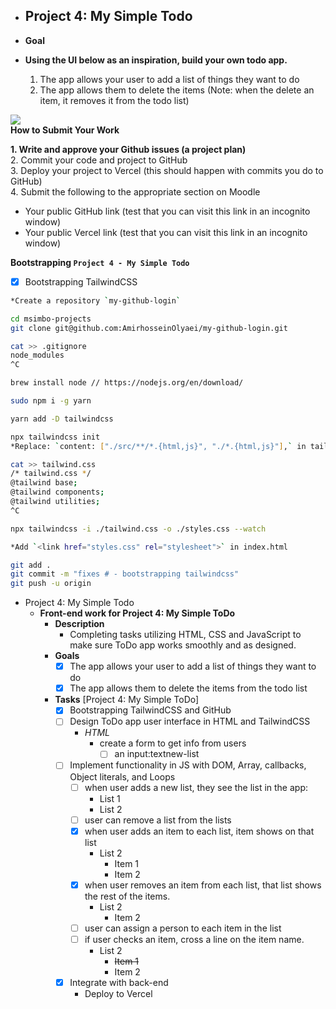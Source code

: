 - ## Project 4: My Simple Todo  

- **Goal**  
- **Using the UI below as an inspiration, build your own todo app.**  
    1. The app allows your user to add a list of things they want to do
	2. The app allows them to delete the items (Note: when the delete an item, it removes it from the todo list)


![](https://i.imgur.com/aqmMEjA.png)  
**How to Submit Your Work**  
    
**1. Write and approve your Github issues (a project plan)**  
2. Commit your code and project to GitHub  
3. Deploy your project to Vercel (this should happen with commits you do to GitHub)  
4. Submit the following to the appropriate section on Moodle  
- Your public GitHub link (test that you can visit this link in an incognito window)  
- Your public Vercel link (test that you can visit this link in an incognito window)  

**Bootstrapping `Project 4 - My Simple Todo`**
- [x] Bootstrapping TailwindCSS 
``` zsh
*Create a repository `my-github-login`

cd msimbo-projects
git clone git@github.com:AmirhosseinOlyaei/my-github-login.git

cat >> .gitignore
node_modules
^C

brew install node // https://nodejs.org/en/download/

sudo npm i -g yarn

yarn add -D tailwindcss

npx tailwindcss init
*Replace: `content: ["./src/**/*.{html,js}", "./*.{html,js}"],` in tailwind.config.js

cat >> tailwind.css
/* tailwind.css */
@tailwind base;
@tailwind components;
@tailwind utilities;
^C

npx tailwindcss -i ./tailwind.css -o ./styles.css --watch

*Add `<link href="styles.css" rel="stylesheet">` in index.html

git add .
git commit -m "fixes # - bootstrapping tailwindcss"
git push -u origin
```

- Project 4: My Simple Todo  
	- **Front-end work for Project 4: My Simple ToDo**  
		- **Description**  
			- Completing tasks utilizing HTML, CSS and JavaScript to make sure ToDo app works smoothly and as designed.  
		- **Goals**  
			- [x] The app allows your user to add a list of things they want to do  
			- [x] The app allows them to delete the items from the todo list  
		- **Tasks** [Project 4: My Simple ToDo]  
			- [x] Bootstrapping TailwindCSS and GitHub  
			- [ ] Design ToDo app user interface in HTML and TailwindCSS  
				- *HTML*  
					- create a form to get info from users  
						- [ ] an input:textnew-list  
			- [ ] Implement functionality in JS with DOM, Array, callbacks, Object literals, and Loops  
				- [ ] when user adds a new list, they see the list in the app:  
					- List 1  
					- List 2  
				- [ ] user can remove a list from the lists  
				- [x] when user adds an item to each list, item shows on that list  
					- List 2  
						- Item 1 
						- Item 2  
				- [x] when user removes an item from each list, that list shows the rest of the items.  
					- List 2  
						- Item 2  
				- [ ] user can assign a person to each item in the list  
				- [ ] if user checks an item, cross a line on the item name.  
					- List 2  
						- ~~Item 1~~  
						- Item 2  
			- [x] Integrate with back-end  
				- Deploy to Vercel  